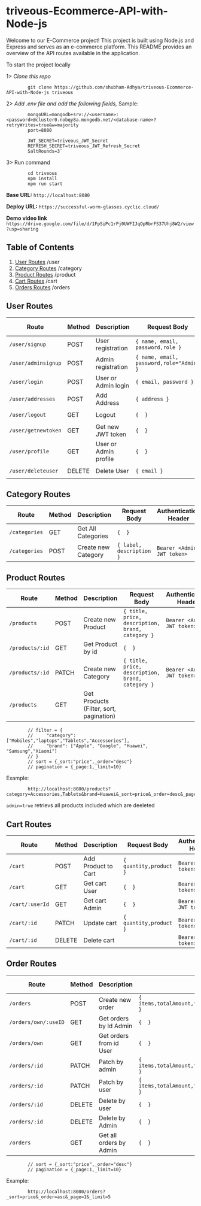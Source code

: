# triveous-Ecommerce-API-with-Node-js

Welcome to our E-Commerce project! This project is built using Node.js and Express and serves as an e-commerce platform. This README provides an overview of the API routes available in the application.

To start the project locally 

1> *Clone this repo* 

            git clone https://github.com/shubham-Adhya/triveous-Ecommerce-API-with-Node-js triveous
            
2> *Add .env file and add the following fields,*
    Sample:

            mongoURL=mongodb+srv://<username>:<password>@cluster0.nobqy8a.mongodb.net/<database-name>?retryWrites=true&w=majority
            port=8080

            JWT_SECRET=triveous_JWT_Secret
            REFRESH_SECRET=triveous_JWT_Refresh_Secret
            SaltRounds=3`
3> Run command

            cd triveous
            npm install
            npm run start
            
**Base URL:** `http://localhost:8080`

**Deploy URL:** `https://successful-worm-glasses.cyclic.cloud/`

**Demo video link** `https://drive.google.com/file/d/1FpSiPc1rPj0UWFIJqOpRbrFS37Uhj8W2/view?usp=sharing`

## Table of Contents

1. [User Routes]()  /user
2. [Category Routes]()  /category
3. [Product Routes]()  /product
4. [Cart Routes]()   /cart
5. [Orders Routes]()  /orders

## User Routes

| Route                 | Method | Description              | Request Body                                     | Authentication Header       |
|-----------------------|--------|--------------------------|--------------------------------------------------|-----------------------------|
| `/user/signup`        | POST   | User registration        | `{ name, email, password,role }`                 |                             |
| `/user/adminsignup`   | POST   | Admin registration       | `{ name, email, password,role="Admin" }`         | `Bearer <Admin JWT token>`  |
| `/user/login`         | POST   | User or Admin login      | `{ email, password }`                            |                             |
| `/user/addresses`     | POST   | Add Address              | `{ address }`                                    | `Bearer <JWT token>`        |
| `/user/logout`        | GET    | Logout                   | `{  }`                                           | `Bearer <JWT token>`        |
| `/user/getnewtoken`   | GET    | Get new JWT token        | `{  }`                                           | `Bearer <JWT refreshToken>` |
| `/user/profile`       | GET    | User or Admin profile    | `{  }`                                           | `Bearer <JWT token>`        |
| `/user/deleteuser`    | DELETE | Delete User              | `{ email }`                                      | `Bearer <Admin JWT token>`  |

## Category Routes 
| Route                 | Method | Description              | Request Body                                     | Authentication Header       |
|-----------------------|--------|--------------------------|--------------------------------------------------|-----------------------------|
| `/categories`         | GET    | Get All Categories       | `{  }`                                           |                             |
| `/categories`         | POST   | Create new Category      | `{ label, description }`                         | `Bearer <Admin JWT token>`  |

## Product Routes 
| Route                 | Method | Description              | Request Body                                     | Authentication Header       |
|-----------------------|--------|--------------------------|--------------------------------------------------|-----------------------------|
| `/products`           | POST   | Create new Product       | `{ title, price, description, brand, category }` | `Bearer <Admin JWT token>`  |
| `/products/:id`       | GET    | Get Product by id        | `{  }`                                           |                             |
| `/products/:id`       | PATCH  | Create new Category      | `{ title, price, description, brand, category }` | `Bearer <Admin JWT token>`  |
| `/products`           | GET    | Get Products (Filter, sort, pagination) |                                   |                             |

            // filter = {
            //     "category":["Mobiles","laptops","Tablets","Accessories"],
            //     "brand": ["Apple", "Google", "Huawei", "Samsung","Xiaomi"]
            // }
            // sort = {_sort:"price",_order="desc"}
            // pagination = {_page:1,_limit=10}
Example:

            http://localhost:8080/products?category=Accessories,Tablets&brand=Huawei&_sort=price&_order=desc&_page=7&_limit=2&admin=true
            
`admin=true` retrievs all products included which are deeleted

## Cart Routes 
| Route                 | Method | Description              | Request Body                                     | Authentication Header       |
|-----------------------|--------|--------------------------|--------------------------------------------------|-----------------------------|
| `/cart`               | POST   | Add Product to Cart      | `{ quantity,product }`                           | `Bearer <JWT token>`        |
| `/cart`               | GET    | Get cart User            | `{  }`                                           | `Bearer <JWT token>`        |
| `/cart/:userId`       | GET    | Get cart Admin           | `{  }`                                           | `Bearer <Admin JWT token>`  |
| `/cart/:id`           | PATCH  | Update cart              | `{ quantity,product }`                           | `Bearer <JWT token>`        |
| `/cart/:id`           | DELETE | Delete cart              |                                                  | `Bearer <JWT token>`        |

## Order Routes 
| Route                 | Method | Description              | Request Body                                                          | Authentication Header       |
|-----------------------|--------|--------------------------|-----------------------------------------------------------------------|-----------------------------|
| `/orders`             | POST   | Create new order         | `{ items,totalAmount,totalItems,user,paymentMethod,selectedAddress }` | `Bearer <JWT token>`        |
| `/orders/own/:useID`  | GET    | Get orders by Id Admin   | `{  }`                                                                | `Bearer <JWT token>`        |
| `/orders/own`         | GET    | Get orders from id User  | `{  }`                                                                | `Bearer <Admin JWT token>`  |
| `/orders/:id`         | PATCH  | Patch by admin           | `{ items,totalAmount,totalItems,user,paymentMethod,selectedAddress }` | `Bearer <JWT token>`        |
| `/orders/:id`         | PATCH  | Patch by user            | `{ items,totalAmount,totalItems,user,paymentMethod,selectedAddress }` | `Bearer <JWT token>`        |
| `/orders/:id`         | DELETE | Delete by user           | `{  }`                                                                | `Bearer <JWT token>`        |
| `/orders/:id`         | DELETE | Delete by Admin          | `{  }`                                                                | `Bearer <JWT token>`        |
| `/orders`             | GET    | Get all orders by Admin  | `{  }`                                                                | `Bearer <JWT token>`        |

            // sort = {_sort:"price",_order="desc"}
            // pagination = {_page:1,_limit=10}
Example:

            http://localhost:8080/orders?_sort=price&_order=asc&_page=1&_limit=5
